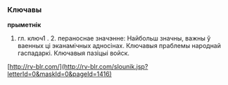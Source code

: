 ### Ключавы
**прыметнік**

1. гл. ключ1 . 2. пераноснае значэнне: Найбольш значны, важны ў ваенных ці эканамічных адносінах. Ключавыя праблемы народнай гаспадаркі. Ключавыя пазіцыі войск.

<a rel="author">[http://rv-blr.com/](http://rv-blr.com/slounik.jsp?letterId=0&maskId=0&pageId=1416)</a>
